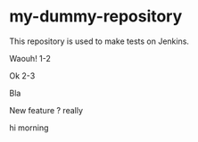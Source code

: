 # my-dummy-repository

This repository is used to make tests on Jenkins.

Waouh! 1-2

Ok 2-3

Bla

New feature ? really

hi morning
